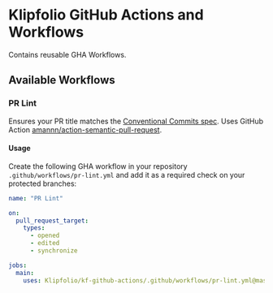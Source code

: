 # Klipfolio GitHub Actions and Workflows

Contains reusable GHA Workflows.  


## Available Workflows

### PR Lint
Ensures your PR title matches the [Conventional Commits spec](https://www.conventionalcommits.org/en/v1.0.0/). Uses GitHub Action [amannn/action-semantic-pull-request](https://github.com/amannn/action-semantic-pull-request). 

#### Usage
Create the following GHA workflow in your repository `.github/workflows/pr-lint.yml` and add it as a required check on your protected branches:
<!-- start usage -->
```yml
name: "PR Lint"

on:
  pull_request_target:
    types:
      - opened
      - edited
      - synchronize

jobs:
  main:
    uses: Klipfolio/kf-github-actions/.github/workflows/pr-lint.yml@master
```
<!-- end usage -->
